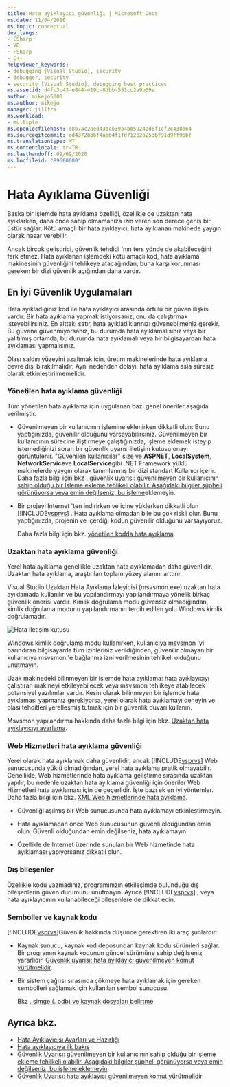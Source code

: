 ```yaml
---
title: Hata ayıklayıcı güvenliği | Microsoft Docs
ms.date: 11/04/2016
ms.topic: conceptual
dev_langs:
- CSharp
- VB
- FSharp
- C++
helpviewer_keywords:
- debugging [Visual Studio], security
- debugger, security
- security [Visual Studio], debugging best practices
ms.assetid: d4fc3c43-e844-419c-8dbb-551cc2a9b09e
author: mikejo5000
ms.author: mikejo
manager: jillfra
ms.workload:
- multiple
ms.openlocfilehash: d8b7ac2aed43bcb39b4bb5924ad6f1cf2c438b64
ms.sourcegitcommit: ed4372bb6f4ae64f1fd712b2b253bf91d9ff96bf
ms.translationtype: MT
ms.contentlocale: tr-TR
ms.lasthandoff: 09/09/2020
ms.locfileid: "89600080"
---
```

# <a name="debugger-security"></a>Hata Ayıklama Güvenliği
Başka bir işlemde hata ayıklama özelliği, özellikle de uzaktan hata ayıklarken, daha önce sahip olmamanıza izin veren son derece geniş bir üstür sağlar. Kötü amaçlı bir hata ayıklayıcı, hata ayıklanan makinede yaygın olarak hasar verebilir.

 Ancak birçok geliştirici, güvenlik tehdidi 'nın ters yönde de akabileceğini fark etmez. Hata ayıklanan işlemdeki kötü amaçlı kod, hata ayıklama makinesinin güvenliğini tehlikeye atacağından, buna karşı korunması gereken bir dizi güvenlik açığından daha vardır.

## <a name="security-best-practices"></a>En İyi Güvenlik Uygulamaları
 Hata ayıkladığınız kod ile hata ayıklayıcı arasında örtülü bir güven ilişkisi vardır. Bir hata ayıklama yapmak istiyorsanız, onu da çalıştırmak isteyebilirsiniz. En alttaki satır, hata ayıkladıklarınızı güvenebilmeniz gerekir. Bu güvene güvenmiyorsanız, bu durumda hata ayıklamalısınız veya bir yalıtılmış ortamda, bu durumda hata ayıklamalı veya bir bilgisayardan hata ayıklaması yapmalısınız.

 Olası saldırı yüzeyini azaltmak için, üretim makinelerinde hata ayıklama devre dışı bırakılmalıdır. Aynı nedenden dolayı, hata ayıklama asla süresiz olarak etkinleştirilmemelidir.

### <a name="managed-debugging-security"></a>Yönetilen hata ayıklama güvenliği
 Tüm yönetilen hata ayıklama için uygulanan bazı genel öneriler aşağıda verilmiştir.

- Güvenilmeyen bir kullanıcının işlemine eklenirken dikkatli olun: Bunu yaptığınızda, güvenilir olduğunu varsayabilirsiniz. Güvenilmeyen bir kullanıcının sürecine iliştirmeye çalıştığınızda, işleme eklemek isteyip istemediğinizi soran bir güvenlik uyarısı iletişim kutusu onayı görüntülenir. "Güvenilen kullanıcılar" size ve **ASPNET**, **LocalSystem**, **NetworkService**ve **LocalService**gibi .NET Framework yüklü makinelerde yaygın olarak tanımlanmış bir dizi standart Kullanıcı içerir. Daha fazla bilgi için bkz [. güvenlik uyarısı: güvenilmeyen bir kullanıcının sahip olduğu bir Işleme ekleme tehlikeli olabilir. Aşağıdaki bilgiler şüpheli görünüyorsa veya emin değilseniz, bu işleme](../debugger/security-warning-attaching-to-a-process-owned-by-an-untrusted-user.md)eklemeyin.

- Bir projeyi Internet 'ten indirirken ve içine yüklerken dikkatli olun [!INCLUDE[vsprvs](../code-quality/includes/vsprvs_md.md)] . Hata ayıklama olmadan bile bu çok riskli olur. Bunu yaptığınızda, projenin ve içerdiği kodun güvenilir olduğunu varsayıyoruz.

  Daha fazla bilgi için bkz. [yönetilen kodda hata ayıklama](../debugger/debugging-managed-code.md).

### <a name="remote-debugging-security"></a>Uzaktan hata ayıklama güvenliği
 Yerel hata ayıklama genellikle uzaktan hata ayıklamadan daha güvenlidir. Uzaktan hata ayıklama, araştırılan toplam yüzey alanını arttırır.

 Visual Studio Uzaktan Hata Ayıklama İzleyicisi (msvsmon.exe) uzaktan hata ayıklamada kullanılır ve bu yapılandırmayı yapılandırmaya yönelik birkaç güvenlik önerisi vardır. Kimlik doğrulama modu güvensiz olmadığından, kimlik doğrulama modunu yapılandırmanın tercih edilen yolu Windows kimlik doğrulamadır.

 ![Hata iletişim kutusu](../debugger/media/dbg_err_remotepermissionschanged.png "DBG_ERR_RemotePermissionsChanged")

 Windows kimlik doğrulama modu kullanırken, kullanıcıya msvsmon 'yi barındıran bilgisayarda tüm izinleriniz verildiğinden, güvenilir olmayan bir kullanıcıya msvsmon 'e bağlanma izni verilmesinin tehlikeli olduğunu unutmayın.

 Uzak makinedeki bilinmeyen bir işlemde hata ayıklama: hata ayıklayıcıyı çalıştıran makineyi etkileyebilecek veya msvsmon tehlikeye atabilecek potansiyel yazılımlar vardır. Kesin olarak bilinmeyen bir işlemde hata ayıklaması yapmanız gerekiyorsa, yerel olarak hata ayıklamayı deneyin ve olası tehditleri yerelleşmiş tutmak için bir güvenlik duvarı kullanın.

 Msvsmon yapılandırma hakkında daha fazla bilgi için bkz. [Uzaktan hata ayıklayıcıyı ayarlama](../debugger/remote-debugging.md#bkmk_setup).

### <a name="web-services-debugging-security"></a>Web Hizmetleri hata ayıklama güvenliği
 Yerel olarak hata ayıklamak daha güvenlidir, ancak [!INCLUDE[vsprvs](../code-quality/includes/vsprvs_md.md)] Web sunucusunda yüklü olmadığından, yerel hata ayıklama pratik olmayabilir. Genellikle, Web hizmetlerinde hata ayıklama geliştirme sırasında uzaktan yapılır, bu nedenle uzaktan hata ayıklama güvenliği için öneriler Web Hizmetleri hata ayıklaması için de geçerlidir. İşte bazı ek en iyi yöntemler. Daha fazla bilgi için bkz. [XML Web hizmetlerinde hata ayıklama](/previous-versions/ms241873(v=vs.100)).

- Güvenliği aşılmış bir Web sunucusunda hata ayıklamayı etkinleştirmeyin.

- Hata ayıklamadan önce Web sunucusunun güvenli olduğundan emin olun. Güvenli olduğundan emin değilseniz, hata ayıklamayın.

- Özellikle de Internet üzerinde sunulan bir Web hizmetinde hata ayıklaması yapıyorsanız dikkatli olun.

### <a name="external-components"></a>Dış bileşenler
 Özellikle kodu yazmadınız, programınızın etkileşimde bulunduğu dış bileşenlerin güven durumunu unutmayın. Ayrıca [!INCLUDE[vsprvs](../code-quality/includes/vsprvs_md.md)] , veya hata ayıklayıcının kullanabileceği bileşenlere de dikkat edin.

### <a name="symbols-and-source-code"></a>Semboller ve kaynak kodu
 [!INCLUDE[vsprvs](../code-quality/includes/vsprvs_md.md)]Güvenlik hakkında düşünce gerektiren iki araç şunlardır:

- Kaynak sunucu, kaynak kod deposundan kaynak kodu sürümleri sağlar. Bir programın kaynak kodunun güncel sürümüne sahip değilseniz yararlıdır. [Güvenlik uyarısı: hata ayıklayıcı güvenilmeyen komut yürütmelidir](../debugger/security-warning-debugger-must-execute-untrusted-command.md).

- Bir sistem çağrısı sırasında çökmeye hata ayıklamak için gereken sembolleri sağlamak için kullanılan sembol sunucusu.

  Bkz [. simge (. pdb) ve kaynak dosyaları belirtme](../debugger/specify-symbol-dot-pdb-and-source-files-in-the-visual-studio-debugger.md)

## <a name="see-also"></a>Ayrıca bkz.
- [Hata Ayıklayıcısı Ayarları ve Hazırlığı](../debugger/debugger-settings-and-preparation.md)
- [Hata ayıklayıcıya ilk bakış](../debugger/debugger-feature-tour.md)
- [Güvenlik Uyarısı: güvenilmeyen bir kullanıcının sahip olduğu bir işleme ekleme tehlikeli olabilir. Aşağıdaki bilgiler şüpheli görünüyorsa veya emin değilseniz, bu işleme eklemeyin](../debugger/security-warning-attaching-to-a-process-owned-by-an-untrusted-user.md)
- [Güvenlik Uyarısı: hata ayıklayıcı güvenilmeyen komut yürütmelidir](../debugger/security-warning-debugger-must-execute-untrusted-command.md)